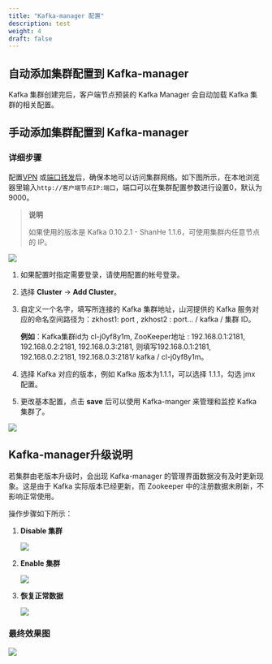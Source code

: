 ```yaml
---
title: "Kafka-manager 配置"
description: test
weight: 4
draft: false
---
```


## 自动添加集群配置到 Kafka-manager

Kafka 集群创建完后，客户端节点预装的 Kafka Manager 会自动加载 Kafka 集群的相关配置。


## 手动添加集群配置到 Kafka-manager  

### 详细步骤

配置[VPN](/network/vpc/manual/vpn/) 或[端口转发](/network/vpc/faq/methods_of_port_forwarding/)后，确保本地可以访问集群网络。如下图所示，在本地浏览器里输入```http://客户端节点IP:端口```，端口可以在集群配置参数进行设置0，默认为9000。

> **说明**
>
>如果使用的版本是 Kafka 0.10.2.1 - ShanHe 1.1.6，可使用集群内任意节点的 IP。

![](../../_images/clusters.png)

1. 如果配置时指定需要登录，请使用配置的帐号登录。

2. 选择 **Cluster** -> **Add Cluster**。

3. 自定义一个名字，填写所连接的 Kafka 集群地址，山河提供的 Kafka 服务对应的命名空间路径为：zkhost1: port , zkhost2 : port… / kafka / 集群 ID。

   **例如**：Kafka集群id为 cl-j0yf8y1m, ZooKeeper地址 : 192.168.0.1:2181, 192.168.0.2:2181, 192.168.0.3:2181, 则填写192.168.0.1:2181, 192.168.0.2:2181, 192.168.0.3:2181/ kafka / cl-j0yf8y1m。

4. 选择 Kafka 对应的版本，例如 Kafka 版本为1.1.1，可以选择 1.1.1，勾选 jmx 配置。

5. 更改基本配置，点击 **save** 后可以使用 Kafka-manger 来管理和监控 Kafka 集群了。

![](../../_images/add_cluster.png)

## Kafka-manager升级说明

若集群由老版本升级时，会出现 Kafka-manager 的管理界面数据没有及时更新现象。这是由于 Kafka 实际版本已经更新，而 Zookeeper 中的注册数据未刷新，不影响正常使用。

操作步骤如下所示：

1. **Disable 集群**

   ![](../../_images/disable_cluster.png)

2. **Enable 集群**

   ![](../../_images/enable_cluster.png)

3. **恢复正常数据**

   ![](../../_images/recover_data.png)

### 最终效果图

![](../../_images/cluster_info.png)
